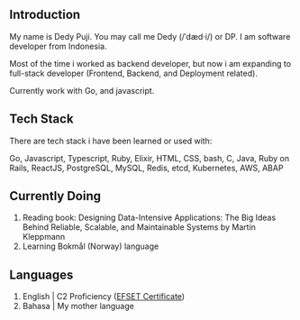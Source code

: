 ## Introduction

My name is Dedy Puji. You may call me Dedy (/ˈdæd·i/) or DP. I am software developer from Indonesia. 

Most of the time i worked as backend developer, but now i am expanding to full-stack developer (Frontend, Backend, and Deployment related). 

Currently work with Go, and javascript.

## Tech Stack
There are tech stack i have been learned or used with:

Go, Javascript, Typescript, Ruby, Elixir, HTML, CSS, bash, C, Java, Ruby on Rails, ReactJS, PostgreSQL, MySQL, Redis, etcd, Kubernetes, AWS, ABAP 


## Currently Doing

1. Reading book: Designing Data-Intensive Applications: The Big Ideas Behind Reliable, Scalable, and Maintainable Systems by Martin Kleppmann
2. Learning Bokmål (Norway) language

## Languages
1. English | C2 Proficiency ([EFSET Certificate](https://cert.efset.org/fm7xWX))
2. Bahasa | My mother language

